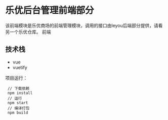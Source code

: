 # 乐优后台管理前端部分
该前端模块是乐优商场的前端管理模块，调用的接口由leyou后端部分提供，请看另一个乐优仓库。
前端

## 技术栈
  - vue
  - vuetify

项目运行：
```shell
 // 下载依赖
 npm install
 // 运行
 npm start
 // 编译打包
 npm build
```
